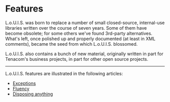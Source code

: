 # Features

L.o.U.I.S. was born to replace a number of small closed-source, internal-use libraries written over the course of seven years. Some of them have become obsolete; for some others we've found 3rd-party alternatives. What's left, once polished up and properly documented (at least in XML comments), became the seed from which L.o.U.I.S. blossomed.

L.o.U.I.S. also contains a bunch of new material, originally written in part for Tenacom's business projects, in part for other open source projects.

---

L.o.U.I.S. features are illustrated in the following articles:

- [Exceptions](exceptions.md)
- [Fluency](fluency.md)
- [Disposing anything](disposing.md)
